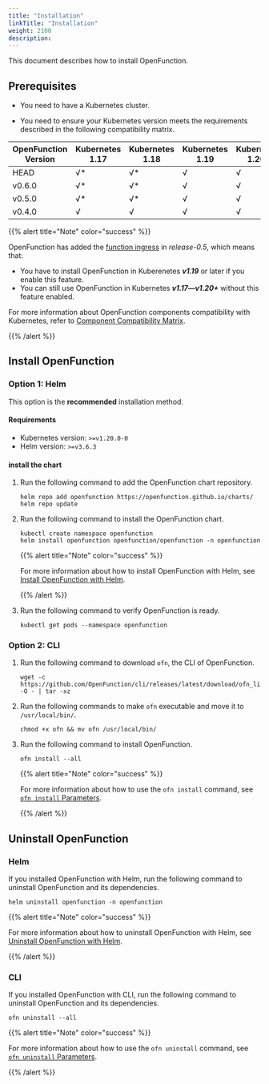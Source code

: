 ```yaml
---
title: "Installation"
linkTitle: "Installation"
weight: 2100
description:
---
```


This document describes how to install OpenFunction.

## Prerequisites

- You need to have a Kubernetes cluster.

- You need to ensure your Kubernetes version meets the requirements described in the following compatibility matrix. 

| OpenFunction Version | Kubernetes 1.17 | Kubernetes 1.18 | Kubernetes 1.19 | Kubernetes 1.20+ |
| -------------------- | --------------- | --------------- | --------------- | ---------------- |
| HEAD                 | √*              | √*              | √               | √                |
| v0.6.0               | √*              | √*              | √               | √                |
| v0.5.0               | √*              | √*              | √               | √                |
| v0.4.0               | √               | √               | √               | √                |

{{% alert title="Note" color="success" %}}

OpenFunction has added the [function ingress](../../concepts/domain) in *release-0.5*, which means that:

- You have to install OpenFunction in Kuberenetes ***v1.19*** or later if you enable this feature.
- You can still use OpenFunction in Kubernetes ***v1.17—v1.20+*** without this feature enabled.

For more information about OpenFunction components compatibility with Kubernetes, refer to [Component Compatibility Matrix](../../best-practices/customize-components#component-compatibility-matrix).

{{% /alert %}}

## Install OpenFunction

### Option 1: Helm
This option is the **recommended** installation method.

#### Requirements
- Kubernetes version: `>=v1.20.0-0`
- Helm version: `>=v3.6.3`

#### install the chart
1. Run the following command to add the OpenFunction chart repository.
   ```shell
   helm repo add openfunction https://openfunction.github.io/charts/
   helm repo update
   ```

2. Run the following command to install the OpenFunction chart.
   ```shell
   kubectl create namespace openfunction
   helm install openfunction openfunction/openfunction -n openfunction
   ```
   {{% alert title="Note" color="success" %}}

   For more information about how to install OpenFunction with Helm, see [Install OpenFunction with Helm](https://github.com/OpenFunction/charts/blob/main/README.md#install-the-chart).

   {{% /alert %}}

3. Run the following command to verify OpenFunction is ready.
   ```shell
   kubectl get pods --namespace openfunction
   ```

### Option 2: CLI
1. Run the following command to download `ofn`, the CLI of OpenFunction.

   ```shell
   wget -c  https://github.com/OpenFunction/cli/releases/latest/download/ofn_linux_amd64.tar.gz -O - | tar -xz
   ```

2. Run the following commands to make `ofn` executable and move it to `/usr/local/bin/`.

   ```shell
   chmod +x ofn && mv ofn /usr/local/bin/
   ```

3. Run the following command to install OpenFunction.

   ```shell
   ofn install --all
   ```

   {{% alert title="Note" color="success" %}}

   For more information about how to use the `ofn install` command, see [`ofn install` Parameters](../../reference/cli#ofn-install-parameters).

   {{% /alert %}}

## Uninstall OpenFunction
### Helm
If you installed OpenFunction with Helm, run the following command to uninstall OpenFunction and its dependencies.
```shell
helm uninstall openfunction -n openfunction
```
{{% alert title="Note" color="success" %}}

For more information about how to uninstall OpenFunction with Helm, see [Uninstall OpenFunction with Helm](https://github.com/OpenFunction/charts/blob/main/README.md#uninstall-the-chart).

{{% /alert %}}

### CLI
If you installed OpenFunction with CLI, run the following command to uninstall OpenFunction and its dependencies.
```shell
ofn uninstall --all
```

{{% alert title="Note" color="success" %}}

For more information about how to use the `ofn uninstall` command, see [`ofn uninstall` Parameters](../../reference/cli#ofn-uninstall-parameters).

{{% /alert %}}

